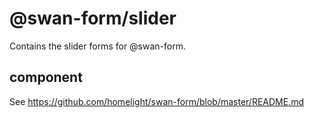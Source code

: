 # @swan-form/slider

Contains the slider forms for @swan-form.

## <Slide /> component

See https://github.com/homelight/swan-form/blob/master/README.md
